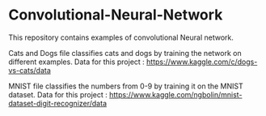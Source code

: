 # Convolutional-Neural-Network

This repository contains examples of convolutional Neural network.

Cats and Dogs file classifies cats and dogs by training the network on different examples. Data for this project : https://www.kaggle.com/c/dogs-vs-cats/data

MNIST file classifies the numbers from 0-9 by training it on the MNIST dataset. Data for this project :
https://www.kaggle.com/ngbolin/mnist-dataset-digit-recognizer/data
